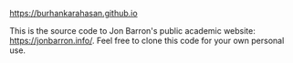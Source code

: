 https://burhankarahasan.github.io

This is the source code to Jon Barron's public academic website: https://jonbarron.info/. Feel free to clone this code for your own personal use.
